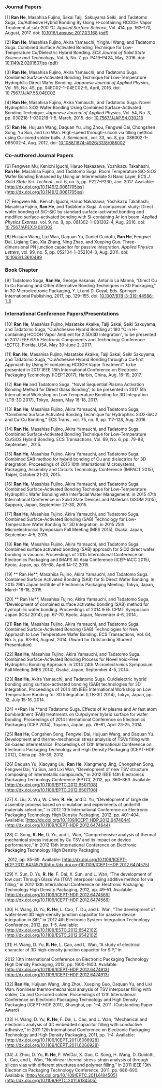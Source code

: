 ### Journal Papers

\[1\]    **Ran He**, Masahisa Fujino, Sakai Taiji, Sakuyama Seiki, and Tadatomo Suga, Cu/Adhesive Hybrid Bonding By Using H-containing HCOOH Vapor Treatment at sub-200 °C. _Applied Surface Science_, Vol. 414, pp. 163–170, August, 2017. doi: [10.1016/j.apsusc.2017.03.168](/dx.doi.org/10.1016/j.apsusc.2017.03.168) \([pdf](http://www.3dic.org/images/5/54/2017_He._H-containing_HCOOH_vapor_treatment_for_hybrid_bonding.pdf)\)

\[2\]    **Ran He**, Masahisa Fujino, Akira Yamauchi, Yinghui Wang, and Tadatomo Suga. Combined Surface Activated Bonding Technique for Low-Temperature Cu/Dielectric Hybrid Bonding. _ECS Journal of Solid State Science and Technology_, Vol. 5, No. 7, pp. P419–P424, May, 2016. doi: [10.1149/2.0201607jss](/dx.doi.org/10.1149/2.0201607jss) \([pdf](http://www.3dic.org/images/4/4d/2016_He_Combined_Surface_Activated_Bonding_For_Cu_Dielectric_Hybrid_Bonding.pdf)\)

\[3\]    **Ran He**, Masahisa Fujino, Akira Yamauchi, and Tadatomo Suga. Combined Surface-Activated Bonding Technique for Low-Temperature Hydrophilic Direct Wafer Bonding. _Japanese Journal of Applied Physics_, Vol. 55, No. 4S, pp. 04EC02-1–04EC02-5, April, 2016. doi: [10.7567/JJAP.55.04EC02](/dx.doi.org/10.7567/JJAP.55.04EC02)

\[4\]    **Ran He**, Masahisa Fujino, Akira Yamauchi, and Tadatomo Suga. Novel Hydrophilic SiO2 Wafer Bonding Using Combined Surface-Activated Bonding Technique. _Japanese Journal of Applied Physics_, Vol. 54, No. 3, pp. 030218-1–030218-1-5, March, 2015. doi: [10.7567/JJAP.54.030218](/dx.doi.org/10.7567/JJAP.54.030218)

\[5\]    **Ran He**, Huijuan Wang, Daquan Yu, Jing Zhou, Fengwei Dai, Chongshen Song, Yu Sun, and Lixi Wan. High-speed through-silicon via filling method using Cu-cored solder balls. _J. Semicond._, vol. 33, no. 8, pp. 086002-1–086002-4, Aug. 2012. doi: [10.1088/1674-4926/33/8/086002](/dx.doi.org/10.1088/1674-4926/33/8/086002)

### Co-authored Journal Papers

\[6\]   Fengwen Mu, Kenichi Iguchi, Haruo Nakazawa, Yoshikazu Takahashi, **Ran He**, Masahisa Fujino, and Tadatomo Suga. Room Temperature SiC-SiO2 Wafer Bonding Enhanced by Using an Intermediate Si Nano Layer, _ECS J. Solid State Sci. Technol._, vol. 6, no. 5, pp. P227–P230, Jan. 2017. Available: [http://dx.doi.org/10.1149/2.0081705jss](http://dx.doi.org/10.1149/2.0081705jss)

\[7\]    Fengwen Mu, Kenichi Iguchi, Haruo Nakazawa, Yoshikazu Takahashi, Masahisa Fujino, **Ran He**, and Tadatomo Suga. A comparison study: Direct wafer bonding of SiC–SiC by standard surface-activated bonding and modified surface-activated bonding with Si-containing Ar ion beam. _Applied Physics Express_, vol. 9, no. 8, pp. 081302-1–081302-4, Aug. 2016. doi: [10.7567/APEX.9.081302](/dx.doi.org/10.7567/APEX.9.081302)

\[8\]    Huijuan Wang, Lixi Wan, Daquan Yu, Daniel Guidotti, **Ran He**, Fengwei Dai, Liqiang Cao, Xia Zhang, Ning Zhao, and Xueping Guo. Three-dimensional PN junction capacitor for passive integration. _Applied Physics Letters_, vol. 99, no. 5, pp. 052104-1–052104-3, Aug. 2011. doi: [10.1063/1.3610489](/dx.doi.org/10.1063/1.3610489)

### Book Chapter

\[9\]    Tadatomo Suga, **Ran He**, George Vakanas, Antonio La Manna, “Direct Cu to Cu Bonding and Other Alternative Bonding Techniques in 3D Packaging,” in 3D Microelectronic Packaging, Y. Li and D. Goyal, Eds. Springer International Publishing, 2017, pp. 129–155. doi: [10.1007/978-3-319-44586-1\_6](/dx.doi.org/10.1007/978-3-319-44586-1_6)

### International Conference Papers/Presentations

\[10\]    **Ran He**, Masahisa Fujino, Masatake Akaike, Taiji Sakai, Seiki Sakuyama, and Tadatomo Suga, “Cu/Adhesive Hybrid Bonding at 180 °C in H-containing HCOOH Vapor Ambient for 2.5D/3D Integration”, to be presented in 2017 IEEE 67th Electronic Components and Technology Conference \(ECTC\), Florida, USA, May 30-June 2, 2017.

\[11\]    **Ran He**, Masahisa Fujino, Masatake Akaike, Taiji Sakai, Seiki Sakuyama, and Tadatomo Suga, “Cu/Adhesive Hybrid Bonding through a Cu-first Approach by Using H-containing HCOOH Vapor Treatment”, to be presented in 2017 IEEE 18th International Conference on Electronic Packaging Technology \(ICEPT2017\), Harbin, China, Aug. 16-19, 2017.

\[12\]    **Ran He** and Tadatomo Suga, “Novel Sequential Plasma Activation Bonding Method for Direct Glass Bonding”, to be presented in 2017 5th International Workshop on Low Temperature Bonding for 3D Integration \(LTB-3D 2017\), Tokyo, Japan, May 16-18, 2017.

\[13\]    **Ran He**, Masahisa Fujino, Akira Yamauchi, and Tadatomo Suga, “Combined Surface Activated Bonding Technique for Hydrophilic SiO2-SiO2 and Cu-Cu Bonding,” ECS Trans., vol. 75, no. 9, pp. 117–128, Aug. 2016.

\[14\]    **Ran He**, Masahisa Fujino, Akira Yamauchi, and Tadatomo Suga. Combined Surface-Activated Bonding Technique for Low-Temperature Cu/SiO2 Hybrid Bonding. ECS Transactions, Vol. 69, No. 6, pp. 79-88, September , 2015.

\[15\]    **Ran He**, Masahisa Fujino, Akira Yamauchi, and Tadatomo Suga. Combined SAB method for hybrid bonding of Cu and dielectrics for 3D integration. Proceedings of 2015 10th International Microsystems, Packaging, Assembly and Circuits Technology Conference \(IMPACT 2015\), Taipei, October 21-23, 2015.

\[16\]    **Ran He**, Masahisa Fujino, Akira Yamauchi, and Tadatomo Suga. Combined Surface-Activated Bonding Technique for Low-Temperature Hydrophilic Wafer Bonding with Interfacial Water Management. in 2015 47th International Conference on Solid State Devices and Materials \(SSDM 2015\), Sapporo, Japan, September 27-30, 2015.

\[17\]    **Ran He**, Masahisa Fujino, Akira Yamauchi, and Tadatomo Suga. Combined Surface-Activated Bonding \(SAB\) Technology for Low-Temperature Wafer Bonding for 3D Integration. in 2015 25th Microelectronics Symposium Fall Meeting \(MES 2015\), Osaka, Japan, September 4-5, 2015.

\[18\]    **Ran He**, Masahisa Fujino, Akira Yamauchi, and Tadatomo Suga. Combined surface activated bonding \(SAB\) approach for SiO2 direct wafer bonding in vacuum. Proceedings of 2015 International Conference on Electronics Packaging and iMAPS All Asia Conference \(ICEP-IACC 2015\), Kyoto, Japan, pp. 65–68, April 14-17, 2015.

\[19\]   ** Ran He**, Masahisa Fujino, Akira Yamauchi, and Tadatomo Suga. Combined Surface Activated Bonding \(SAB\) for Si Direct Wafer Bonding. In 2015 29th Japan Institute of Electronics Packaging Meeting, Tokyo, Japan, March 16-18, 2015.

\[20\]   ** Ran He**, Masahisa Fujino, Akira Yamauchi, and Tadatomo Suga, “Development of combined surface activated bonding \(SAB\) method for hydrophilic wafer bonding. Proceedings of 2014 IEEE CPMT Symposium Japan \(ICSJ 2014\), pp. 67-70, Kyoto, Japan, November 4-6, 2014,.

\[21\]    **Ran He**, Masahisa Fujino, Akira Yamauchi, and Tadatomo Suga. Combined Surface-Activated Bonding \(SAB\) Technologies for New Approach to Low Temperature Wafer Bonding. ECS Transactions, Vol. 64, No. 5, pp. 83-93, August, 2014. \(Award for Outstanding Student Presentation\)

\[22\]    **Ran He**, Masahisa Fujino, Akira Yamauchi, and Tadatomo Suga. Combined Surface-Activated Bonding Process for Novel Void-Free Hydrophilic Bonding Approach. in 2014 24th Microelectronics Symposium Fall Meeting \(MES 2014\), Osaka, Japan, September 4-5, 2014.

\[23\]    **Ran He**, Akira Yamauchi, and Tadatomo Suga. Cu/dielectric hybrid bonding using surface-activated bonding \(SAB\) technologies for 3D integration. Proceedings of 2014 4th IEEE International Workshop on Low Temperature Bonding for 3D Integration \(LTB-3D 2014\), Tokyo, Japan, pp. 12, July 15-16, 2014.

\[24\]    **Ran He **and Tadatomo Suga. Effects of Ar plasma and Ar fast atom bombardment \(FAB\) treatments on Cu/polymer hybrid surface for wafer bonding. Proceedings of 2014 International Conference on Electronics Packaging \(ICEP 2014\), Toyama, Japan, pp. 78–81, April 23-25, 2014.

\[25\]    **Ran He**, Congshen Song, Fengwei Dai, Huijuan Wang, and Daquan Yu. Development and thermo-mechanical stress analysis of TSVs filling with Sn-based intermetallics. Proceedings of 13th International Conference on Electronic Packaging Technology and High Density Packaging \(ICEPT-HDP 2012\), China pp. 36–39, 2012.

\[26\]    Daquan Yu, Xiaoyang Liu, **Ran He**, Xiangmeng Jing, Chongshen Song, Fengwei Dai, Yu Sun, and Lixi Wan, “Development of new TSV structure composing of intermetallic compounds,” in 2012 IEEE 14th Electronics Packaging Technology Conference \(EPTC\), 2012, pp. 360–363. Available: [http://dx.doi.org/10.1109/EPTC.2012.6507108](http://dx.doi.org/10.1109/EPTC.2012.6507108)

\[27\]    X. Liu, X. Wu, W. Chen, **R. He**, and D. Yu, “Development of large die assembly process based on simulation and experiments of underfill materials selection,” in 2012 13th International Conference on Electronic Packaging Technology High Density Packaging, 2012, pp. 401–404. Available: [http://dx.doi.org/10.1109/ICEPT-HDP.2012.6474644](http://dx.doi.org/10.1109/ICEPT-HDP.2012.6474644)

\[28\]    C. Song, **R. He**, D. Yu, and L. Wan, “Comprehensive analysis of thermal mechanical stress induced by Cu TSV and its impact on device performance,” in 2012 13th International Conference on Electronic Packaging Technology High Density Packaging

, 2012, pp. 85–89. Available: [http://dx.doi.org/10.1109/ICEPT-HDP.2012.6474575](http://dx.doi.org/10.1109/ICEPT-HDP.2012.6474575)

\[29\]    Y. Sun, D. Yu, **R. He**, F. Dai, X. Sun, and L. Wan, “The development of low cost Through Glass Via \(TGV\) interposer using additive method for via filling,” in 2012 13th International Conference on Electronic Packaging Technology High Density Packaging, 2012, pp. 49–51. Available: [http://dx.doi.org/10.1109/ICEPT-HDP.2012.6474566](http://dx.doi.org/10.1109/ICEPT-HDP.2012.6474566)

\[30\]    H. Wang, D. Yu, **R. He**, L. Cao, T. Du, and L. Wan, “The development of wafer-level 3D high-density junction capacitor for passive device integration in SiP,” in 2012 4th Electronic System-Integration Technology Conference, 2012, pp. 1–5. Available: [http://dx.doi.org/10.1109/ESTC.2012.6542102](http://dx.doi.org/10.1109/ESTC.2012.6542102)

\[31\]    H. Wang, D. Yu, **R. He**, L. Cao, and L. Wan, “A study of electrical character of 3D high-density junction capacitor for SiP,” in

2012 13th International Conference on Electronic Packaging Technology High Density Packaging, 2012, pp. 1600–1603. Available: [http://dx.doi.org/10.1109/ICEPT-HDP.2012.6474913](http://dx.doi.org/10.1109/ICEPT-HDP.2012.6474913)

\[32\]    **Ran He**, Huijuan Wang, Jing Zhou, Xueping Guo, Daquan Yu, and Lixi Wan. Nonlinear thermo-mechanical analysis of TSV interposer filling with solder, Cu and Cu-cored solder. Proceedings of 12th International Conference on Electronic Packaging Technology and High Density Packaging \(ICEPT-HDP 2011\), Shanghai, pp. 1–4, 2011. \(Outstanding Paper Award\)

\[33\]    H. Wang, D. Yu, **R. He**, F. Dai, L. Cao, and L. Wan, “Mechanical and electronic analysis of 3D embedded capacitor filling with conductive adhesive,” in 2011 12th International Conference on Electronic Packaging Technology and High Density Packaging, 2011, pp. 1–4. Available: [http://dx.doi.org/10.1109/ICEPT.2011.6066928](http://dx.doi.org/10.1109/ICEPT.2011.6066928)

\[34\]    J. Zhou, D. Yu, **R. He**, F. WeiDai, X. Guo, C. Song, H. Wang, D. Guidotti, L. Cao, and L. Wan, “Nonlinear thermal stress-strain analysis of through silicon vias with different structures and polymer filling,” in 2011 IEEE 13th Electronics Packaging Technology Conference, 2011, pp. 686–690. Available: [http://dx.doi.org/10.1109/EPTC.2011.6184505](http://dx.doi.org/10.1109/EPTC.2011.6184505)

